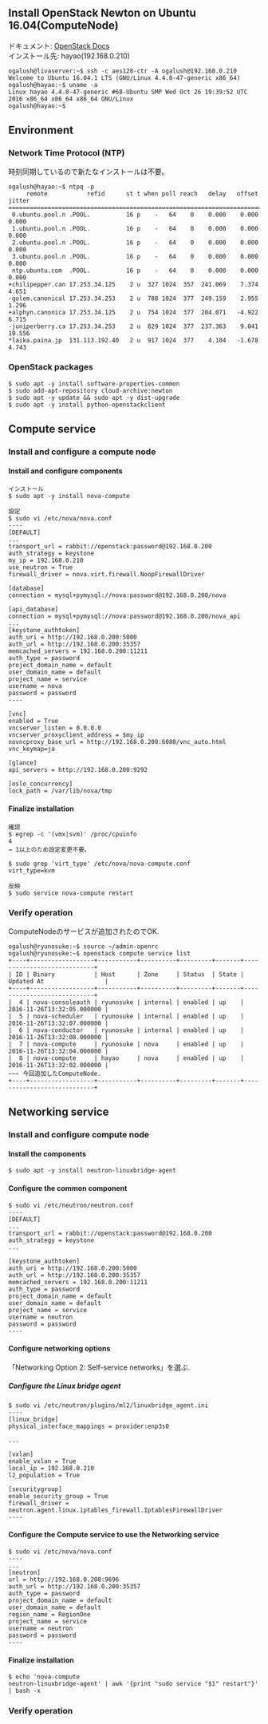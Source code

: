 ## Install OpenStack Newton on Ubuntu 16.04(ComputeNode)

ドキュメント: [OpenStack Docs](http://docs.openstack.org/newton/install-guide-ubuntu/)  
インストール先: hayao(192.168.0.210)
```
ogalush@livaserver:~$ ssh -c aes128-ctr -A ogalush@192.168.0.210
Welcome to Ubuntu 16.04.1 LTS (GNU/Linux 4.4.0-47-generic x86_64)
ogalush@hayao:~$ uname -a
Linux hayao 4.4.0-47-generic #68-Ubuntu SMP Wed Oct 26 19:39:52 UTC 2016 x86_64 x86_64 x86_64 GNU/Linux
ogalush@hayao:~$ 
```

## Environment
### Network Time Protocol (NTP)
時刻同期しているので新たなインストールは不要。
```
ogalush@hayao:~$ ntpq -p
     remote           refid      st t when poll reach   delay   offset  jitter
==============================================================================
 0.ubuntu.pool.n .POOL.          16 p    -   64    0    0.000    0.000   0.000
 1.ubuntu.pool.n .POOL.          16 p    -   64    0    0.000    0.000   0.000
 2.ubuntu.pool.n .POOL.          16 p    -   64    0    0.000    0.000   0.000
 3.ubuntu.pool.n .POOL.          16 p    -   64    0    0.000    0.000   0.000
 ntp.ubuntu.com  .POOL.          16 p    -   64    0    0.000    0.000   0.000
+chilipepper.can 17.253.34.125    2 u  327 1024  357  241.069    7.374   4.651
-golem.canonical 17.253.34.253    2 u  788 1024  377  249.159    2.955   1.296
+alphyn.canonica 17.253.34.125    2 u  754 1024  377  204.071   -4.922   6.715
-juniperberry.ca 17.253.34.253    2 u  829 1024  377  237.363    9.041  10.556
*laika.paina.jp  131.113.192.40   2 u  917 1024  377    4.104   -1.678   4.743
```

### OpenStack packages
```
$ sudo apt -y install software-properties-common
$ sudo add-apt-repository cloud-archive:newton
$ sudo apt -y update && sudo apt -y dist-upgrade
$ sudo apt -y install python-openstackclient
```

## Compute service
### Install and configure a compute node
#### Install and configure components
```
インストール
$ sudo apt -y install nova-compute

設定
$ sudo vi /etc/nova/nova.conf
----
[DEFAULT]
...
transport_url = rabbit://openstack:password@192.168.0.200
auth_strategy = keystone
my_ip = 192.168.0.210
use_neutron = True
firewall_driver = nova.virt.firewall.NoopFirewallDriver

[database]
connection = mysql+pymysql://nova:password@192.168.0.200/nova

[api_database]
connection = mysql+pymysql://nova:password@192.168.0.200/nova_api
...
[keystone_authtoken]
auth_uri = http://192.168.0.200:5000
auth_url = http://192.168.0.200:35357
memcached_servers = 192.168.0.200:11211
auth_type = password
project_domain_name = default
user_domain_name = default
project_name = service
username = nova
password = password
----

[vnc]
enabled = True
vncserver_listen = 0.0.0.0
vncserver_proxyclient_address = $my_ip
novncproxy_base_url = http://192.168.0.200:6080/vnc_auto.html
vnc_keymap=ja

[glance]
api_servers = http://192.168.0.200:9292

[oslo_concurrency]
lock_path = /var/lib/nova/tmp
```

#### Finalize installation
```
確認
$ egrep -c '(vmx|svm)' /proc/cpuinfo
4
→ 1以上のため設定変更不要。

$ sudo grep 'virt_type' /etc/nova/nova-compute.conf
virt_type=kvm

反映
$ sudo service nova-compute restart
```
### Verify operation
ComputeNodeのサービスが追加されたのでOK.
```
ogalush@ryunosuke:~$ source ~/admin-openrc 
ogalush@ryunosuke:~$ openstack compute service list
+----+------------------+-----------+----------+---------+-------+----------------------------+
| ID | Binary           | Host      | Zone     | Status  | State | Updated At                 |
+----+------------------+-----------+----------+---------+-------+----------------------------+
|  4 | nova-consoleauth | ryunosuke | internal | enabled | up    | 2016-11-26T13:32:05.000000 |
|  5 | nova-scheduler   | ryunosuke | internal | enabled | up    | 2016-11-26T13:32:07.000000 |
|  6 | nova-conductor   | ryunosuke | internal | enabled | up    | 2016-11-26T13:32:08.000000 |
|  7 | nova-compute     | ryunosuke | nova     | enabled | up    | 2016-11-26T13:32:04.000000 |
|  8 | nova-compute     | hayao     | nova     | enabled | up    | 2016-11-26T13:32:02.000000 |
~~~ 今回追加したComputeNode.
+----+------------------+-----------+----------+---------+-------+----------------------------+
```

## Networking service
### Install and configure compute node
#### Install the components
```
$ sudo apt -y install neutron-linuxbridge-agent
```
#### Configure the common component
```
$ sudo vi /etc/neutron/neutron.conf
----
[DEFAULT]
...
transport_url = rabbit://openstack:password@192.168.0.200
auth_strategy = keystone
...

[keystone_authtoken]
auth_uri = http://192.168.0.200:5000
auth_url = http://192.168.0.200:35357
memcached_servers = 192.168.0.200:11211
auth_type = password
project_domain_name = default
user_domain_name = default
project_name = service
username = neutron
password = password
----
```

#### Configure networking options
「Networking Option 2: Self-service networks」を選ぶ.
##### Configure the Linux bridge agent
```
$ sudo vi /etc/neutron/plugins/ml2/linuxbridge_agent.ini
----
[linux_bridge]
physical_interface_mappings = provider:enp3s0

...

[vxlan]
enable_vxlan = True
local_ip = 192.168.0.210
l2_population = True

[securitygroup]
enable_security_group = True
firewall_driver = neutron.agent.linux.iptables_firewall.IptablesFirewallDriver
----
```

#### Configure the Compute service to use the Networking service
```
$ sudo vi /etc/nova/nova.conf
----
...
[neutron]
url = http://192.168.0.200:9696
auth_url = http://192.168.0.200:35357
auth_type = password
project_domain_name = default
user_domain_name = default
region_name = RegionOne
project_name = service
username = neutron
password = password
----
```
#### Finalize installation
```
$ echo 'nova-compute
neutron-linuxbridge-agent' | awk '{print "sudo service "$1" restart"}' | bash -x
```

### Verify operation
